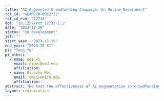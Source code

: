 ```yaml
---
title: "AI-Augmented Crowdfunding Campaign: An Online Experiment"
rct_id: "AEARCTR-0012732"
rct_id_num: "12732"
doi: "10.1257/rct.12732-1.1"
date: "2023-12-20"
status: "in_development"
jel: ""
start_year: "2023-12-19"
end_year: "2024-12-31"
pi: "Teng Ye"
pi_other:
  - name: Wei Ai
    email: aiwei@umd.edu
    affiliation: 
  - name: Qiaozhu Mei
    email: qmei@umich.edu
    affiliation: 
abstract: "We test the effectiveness of AI augmentation in crowdfunding campaign preparation. We use a randomized control trial design in which participants are randomly assigned to review various pairs of crowdfunding campaigns.  These campaign info pages differ in their degree of AI augmentation. Analyzing the participants' preferences, we examine whether the crowdfunding campaign augmented by AI positively influences their propensity to contribute financially."
layout: registration
---
```


